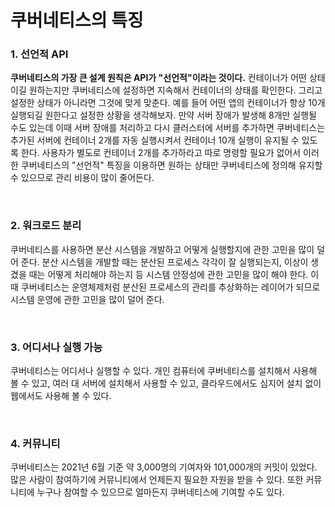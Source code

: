 # 쿠버네티스의 특징

### 1. 선언적 API
**쿠버네티스의 가장 큰 설계 원칙은 API가 "선언적"이라는 것이다.** 컨테이너가 어떤 상태이길 원하는지만 쿠버네티스에 설정하면 지속해서 컨테이너의 상태를 확인한다. 그리고 설정한 상태가 아니라면 그것에 맞게 맞춘다. 
예를 들어 어떤 앱의 컨테이너가 항상 10개 실행되길 원한다고 설정한 상황을 생각해보자. 만약 서버 장애가 발생해 8개만 실행될 수도 있는데 이때 서버 장애를 처리하고 다시 클러스터에 서버를 추가하면 쿠버네티스는 추가된 서버에 컨테이너 2개를 자동 실행시켜서 컨테이너 10개 실행이 유지될 수 있도록 한다. 사용자가 별도로 컨테이너 2개를 추가하라고 따로 명령할 필요가 없어서 이러한 쿠버네티스의 "선언적" 특징을 이용하면  원하는 상태만 쿠버네티스에 정의해 유지할 수 있으므로 관리 비용이 많이 줄어든다. 

</br>

### 2. 워크로드 분리
쿠버네티스를 사용하면 분산 시스템을 개발하고 어떻게 실행할지에 관한 고민을 많이 덜어 준다. 분산 시스템을 개발할 때는 분산된 프로세스 각각이 잘 실행되는지, 이상이 생겼을 때는 어떻게 처리해야 하는지 등 시스템 안정성에 관한 고민을 많이 해야 한다. 이때 쿠버네티스는 운영체제처럼 분산된 프로세스의 관리를 추상화하는 레이어가 되므로 시스템 운영에 관한 고민을 많이 덜어 준다.

</br>

### 3. 어디서나 실행 가능
쿠버네티스는 어디서나 실행할 수 있다. 개인 컴퓨터에 쿠버네티스를 설치해서 사용해 볼 수 있고, 여러 대 서버에 설치해서 사용할 수 있고, 클라우드에서도 심지어 설치 없이 웹에서도 사용해 볼 수 있다. 

</br>

### 4. 커뮤니티
쿠버네티스는 2021년 6월 기준 약 3,000명의 기여자와 101,000개의 커밋이 있었다. 많은 사람이 참여하기에 커뮤니티에서 언제든지 필요한 자원을 받을 수 있다. 또한 커뮤니티에 누구나 참여할 수 있으므로 얼마든지 쿠버네티스에 기여할 수도 있다. 
